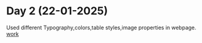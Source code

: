 # Day 2 (22-01-2025)
Used different Typography,colors,table styles,image properties in webpage.  
[work](https://esingh03.github.io/Full_Stack_Training/Day%203/index.html)
